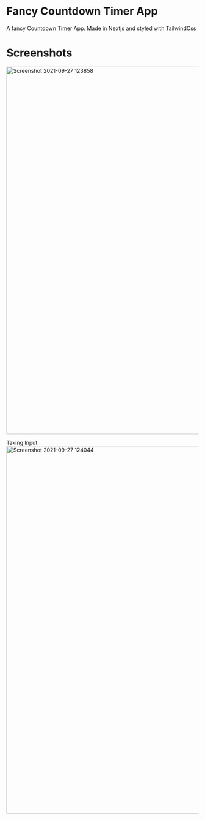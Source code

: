 # Fancy Countdown Timer App

A fancy Countdown Timer App. Made in Nextjs and styled with TailwindCss

# Screenshots
<img width="959" alt="Screenshot 2021-09-27 123858" src="https://user-images.githubusercontent.com/81756283/134860906-0d0eff2e-3179-4f72-a05a-86bea4c3613a.png">

Taking Input
<img width="960" alt="Screenshot 2021-09-27 124044" src="https://user-images.githubusercontent.com/81756283/134861078-a3f3d4ce-7df5-49f7-b28b-97272dc5bacc.png">
